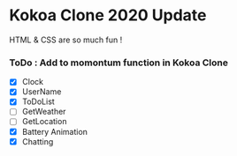 # Kokoa Clone 2020 Update

HTML & CSS are so much fun !

### ToDo : Add to momontum function in Kokoa Clone

- [x] Clock
- [x] UserName
- [x] ToDoList
- [ ] GetWeather
- [ ] GetLocation
- [x] Battery Animation
- [x] Chatting

